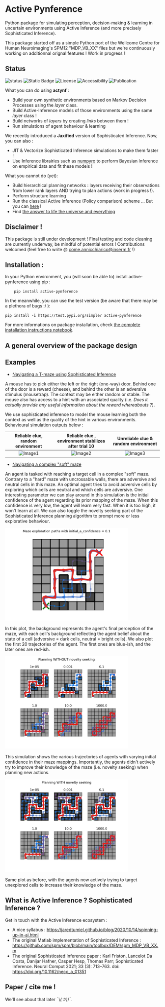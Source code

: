 # Active Pynference
Python package for simulating perception, decision-making & learning in uncertain environments using Active Inference (and more precisely Sophisticated Inference).

This package started off as a simple Python port of the Wellcome Centre for Human Neuroimaging's SPM12 "MDP_VB_XX" files but we're continuously working on additionnal orignal features ! Work in progress !


## Status

![status](https://img.shields.io/badge/status-active-green)
![Static Badge](https://img.shields.io/badge/python->=3.10-blue?logo=python)
![License](https://img.shields.io/badge/license-MIT-yellow)
![Accessibility](https://img.shields.io/badge/Accessible_on-Pypi-green?link=https://pypi.org/project/active-pynference/)
![Publication](https://img.shields.io/badge/Published-No-red)


What you can do using <b>actynf</b> :
- Build your own synthetic environments based on Markov Decision Processes using the *layer* class.
- Build Active-Inference models of those environments using the same *layer* class !
- Build networks of *layers* by creating *links* between them ! 
- Run simulations of agent behaviour & learning

We recently introduced a **Jaxified** version of Sophisticated Inference. Now, you can also : 
- JIT & Vectorize Sophisticated Inference simulations to make them faster !
- Use Inference librairies such as [numpyro](https://num.pyro.ai/en/latest/index.html#introductory-tutorials) to perform Bayesian Inference on empirical data and fit these models !  

What you cannot do (yet):
- Build hierarchical planning networks : layers receiving their observations from lower rank layers AND trying to plan actions (work in progress !).
- Perform structure learning
- Run the classical Active Inference (Policy comparison) scheme ... But you can [here](https://github.com/infer-actively/pymdp/tree/master) !
- Find [the answer to life the universe and everything](https://en.wikipedia.org/wiki/42_(number))


## Disclaimer !

This package is still under development ! Final testing and code cleaning are currently underway, be mindful of potential errors ! Contributions welcomed (feel free to write @ <come.annicchiarico@inserm.fr> !)

## Installation : 

In your Python environment, you (will soon be able to) install active-pynference using pip :
```
    pip install active-pynference
```

In the meanwhile, you can use the test version (be aware that there may be a plethora of bugs :/ ): 

```
pip install -i https://test.pypi.org/simple/ active-pynference
```

For more informations on package installation, check [the complete installation instructions notebook](demos/installation_instructions.ipynb).

## A general overview of the package design

## Examples 

- [Navigating a T-maze using Sophisticated Inference](demos/Tmaze_demo.ipynb)

A mouse has to pick either the left or the right (one-way) door. Behind one of the door is a reward (cheese), and behind the other is an adversive stimulus (mousetrap). The context may be either random or stable. The mouse also has access to a hint with an associated quality (i.e. *Does it actually provide any useful information about the reward whereabouts ?*). 

We use sophisticated inference to model the mouse learning both the context as well as the quality of the hint in various environments. Behavioural simulation outputs below : 


Reliable clue, random environment       | Reliable clue , environment stabilizes after trial 10 | Unreliable clue & random environment
:--------------------------------------:|:------------------------------------:|:------------------------------------:
![Image1](./resources/tmaze/renders/render_good_clue_2.gif) |![Image2](./resources/tmaze/renders/render_good_clue_cheese_stabilizes_at_10.gif)|![Image3](./resources/tmaze/renders/render_bad_clue_random_env.gif)



- [Navigating a complex "soft" maze](demos/mazeX_demo.ipynb)

An agent is tasked with reaching a target cell in a complex "soft" maze. Contrary to a "hard" maze with uncrossable walls, there are adversive and neutral cells in this maze. An optimal agent tries to avoid adversive cells by exploring which cells are neutral and which cells are adversive. One interesting parameter we can play around in this simulation is the initial confidence of the agent regarding its prior mapping of the maze. When this confidence is very low, the agent will learn very fast. When it is too high, it won't learn at all. We can also toggle the novelty seeking part of the Sophisticated Inference planning algorithm to prompt more or less explorative behaviour.


<img src="demos/local_resources/mazex/renders/maze_explor_0.1.png" width="400">
<!-- ![Image1](demos/local_resources/mazex/renders/maze_explor_0.1.png) -->

In this plot, the background represents the agent's final perception of the maze, with each cell's background reflecting the agent belief about the state of a cell (adversive = dark cells, neutral = bright cells).
We also plot the first 20 trajectories of the agent. The first ones are blue-ish, and the later ones are red-ish.

<img src="demos/local_resources/mazex/renders/without_novelty_seeking.png" width="400">
<!-- ![Image2](demos/local_resources/mazex/renders/without_novelty_seeking.png) -->

This simulation shows the various trajectories of agents with varying initial confidence in their maze mappings. Importantly, the agents didn't actively try to improve their knowledge of the maze (i.e. novelty seeking) when planning new actions.

<img src="demos/local_resources/mazex/renders/with_novelty_seeking.png" width="400">
<!-- ![Image3](demos/local_resources/mazex/renders/with_novelty_seeking.png) -->

Same plot as before, with the agents now actively trying to target unexplored cells to increase their knowledge of the maze.

## What is Active Inference ? Sophisticated Inference ?

Get in touch with the Active Inference ecosystem : 
- A nice syllabus : https://jaredtumiel.github.io/blog/2020/10/14/spinning-up-in-ai.html
- The original Matlab implementation of Sophisticated Inference : https://github.com/spm/spm/blob/main/toolbox/DEM/spm_MDP_VB_XX.m
- The original Sophisticated Inference paper : Karl Friston, Lancelot Da Costa, Danijar Hafner, Casper Hesp, Thomas Parr; Sophisticated Inference. Neural Comput 2021; 33 (3): 713–763. doi: https://doi.org/10.1162/neco_a_01351

## Paper / cite me !

We'll see about that later 	¯\\_(ツ)_/¯.